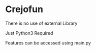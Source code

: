 # Crejofun

There is no use of external Library

Just Python3 Required

Features can be accessed using main.py
